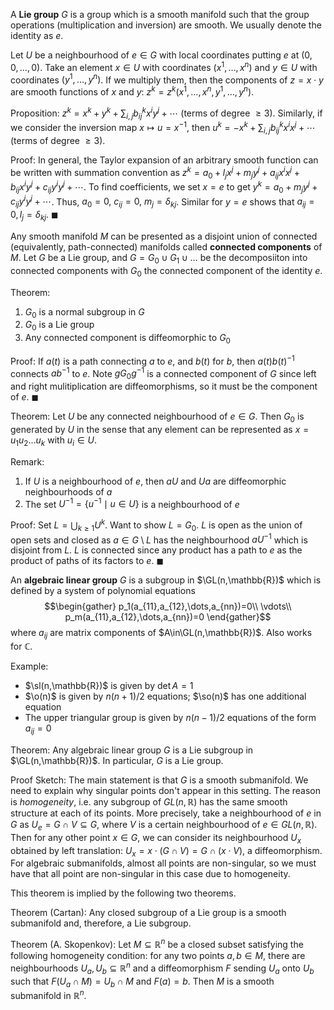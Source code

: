 A **Lie group** $G$ is a group which is a smooth manifold such that the group operations (multiplication and inversion) are smooth. We usually denote the identity as $e$.

Let $U$ be a neighbourhood of $e\in G$ with local coordinates putting $e$ at $(0,0,\dots,0)$. Take an element $x\in U$ with coordinates $(x^1,\dots,x^n)$ and $y\in U$ with coordinates $(y^1,\dots,y^n)$. If we multiply them, then the components of $z=x\cdot y$ are smooth functions of $x$ and $y$: $z^k=z^k(x^1,\dots,x^n,y^1,\dots,y^n)$.

Proposition:
$z^k=x^k+y^k+\sum_{i,j}b_{ij}^kx^iy^j+\cdots$ (terms of degree $\geq 3$). Similarly, if we consider the inversion map $x\mapsto u=x^{-1}$, then $u^k=-x^k+\sum_{i,j}b_{ij}^kx^ix^j+\cdots$ (terms of degree $\geq 3$).

Proof:
In general, the Taylor expansion of an arbitrary smooth function can be written with summation convention as $z^k=a_0+l_jx^j+m_jy^j+a_{ij}x^ix^j+b_{ij}x^iy^j+c_{ij}y^iy^j+\cdots$. To find coefficients, we set $x=e$ to get $y^k=a_0+m_jy^j+c_{ij}y^iy^j+\cdots$. Thus, $a_0=0,\ c_{ij}=0,\ m_j = \delta_{kj}$. Similar for $y=e$ shows that $a_{ij}=0, l_j=\delta_{kj}$. $\blacksquare$

Any smooth manifold $M$ can be presented as a disjoint union of connected (equivalently, path-connected) manifolds called **connected components** of $M$. Let $G$ be a Lie group, and $G=G_0\cup G_1\cup\dots$ be the decomposiiton into connected components with $G_0$ the connected component of the identity $e$.

Theorem:

1. $G_0$ is a normal subgroup in $G$
2. $G_0$ is a Lie group
3. Any connected component is diffeomorphic to $G_0$

Proof:
If $a(t)$ is a path connecting $a$ to $e$, and $b(t)$ for $b$, then ${} a(t)b(t)^{-1} {}$ connects ${} ab^{-1} {}$ to $e$. Note $gG_0g^{-1}$ is a connected component of $G$ since left and right mulitiplication are diffeomorphisms, so it must be the component of $e$. $\blacksquare$

Theorem:
Let $U$ be any connected neighbourhood of $e\in G$. Then $G_0$ is generated by $U$ in the sense that any element can be represented as $x=u_1u_2\dots u_k$ with $u_i\in U$.

Remark:

1. If $U$ is a neighbourhood of $e$, then $aU$ and $Ua$ are diffeomorphic neighbourhoods of $a$
2. The set $U^{-1}=\{u^{-1}\mid u\in U\}$ is a neighbourhood of $e$

Proof:
Set $L=\bigcup_{k\geq 1}U^k$. Want to show $L=G_0$. $L$ is open as the union of open sets and closed as $a\in G\setminus L$ has the neighbourhood $aU^{-1}$ which is disjoint from $L$. $L$ is connected since any product has a path to $e$ as the product of paths of its factors to $e$. $\blacksquare$

An **algebraic linear group** $G$ is a subgroup in $\GL(n,\mathbb{R})$ which is defined by a system of polynomial equations $$\begin{gather}
p_1(a_{11},a_{12},\dots,a_{nn})=0\\ \vdots\\ p_m(a_{11},a_{12},\dots,a_{nn})=0
\end{gather}$$
where $a_{ij}$ are matrix components of $A\in\GL(n,\mathbb{R})$. Also works for $\mathbb{C}$.

Example:
- $\sl(n,\mathbb{R})$ is given by $\det A = 1$
- $\o(n)$ is given by $n(n+1)/2$ equations; $\so(n)$ has one additional equation
- The upper triangular group is given by $n(n-1)/2$ equations of the form $a_{ij}=0$

Theorem:
Any algebraic linear group $G$ is a Lie subgroup in $\GL(n,\mathbb{R})$. In particular, $G$ is a Lie group.

Proof Sketch:
The main statement is that $G$ is a smooth submanifold. We need to explain why singular points don't appear in this setting. The reason is *homogeneity*, i.e. any subgroup of $GL(n,\mathbb{R})$ has the same smooth structure at each of its points. More precisely, take a neighbourhood of $e$ in $G$ as $U_e=G\cap V\subseteq G$, where $V$ is a certain neighbourhood of $e\in GL(n,\mathbb{R})$. Then for any other point $x\in G$, we can consider its neighbourhood $U_x$ obtained by left translation: $U_x=x\cdot(G\cap V)=G\cap(x\cdot V)$, a diffeomorphism. For algebraic submanifolds, almost all points are non-singular, so we must have that all point are non-singular in this case due to homogeneity.

This theorem is implied by the following two theorems.

Theorem (Cartan):
Any closed subgroup of a Lie group is a smooth submanifold and, therefore, a Lie subgroup.

Theorem (A. Skopenkov):
Let $M\subseteq\mathbb{R}^n$ be a closed subset satisfying the following homogeneity condition: for any two points $a,b\in M$, there are neighbourhoods $U_a,U_b\subseteq\mathbb{R}^n$ and a diffeomorphism $F$ sending $U_a$ onto $U_b$ such that $F(U_a\cap M)=U_b\cap M$ and $F(a)=b$. Then $M$ is a smooth submanifold in $\mathbb{R}^n$.